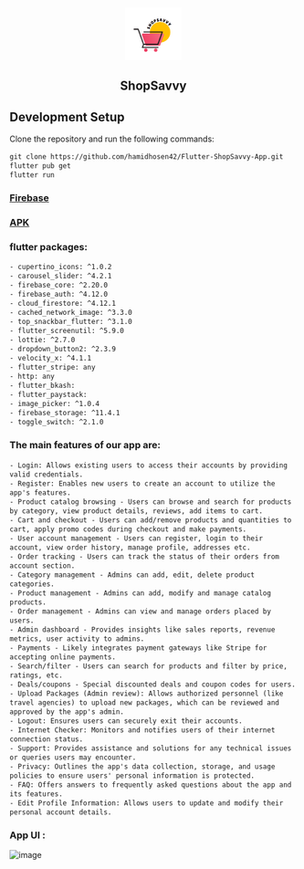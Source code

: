 <p align="center"> 
  <tr>
     <td><img src="/assets/images/logo.png" width=100 ></td>
  </tr>
  <h2 align="center">ShopSavvy<h2>
 </p>

 
## Development Setup
Clone the repository and run the following commands:
```
git clone https://github.com/hamidhosen42/Flutter-ShopSavvy-App.git
flutter pub get
flutter run
```
### [Firebase](https://console.firebase.google.com/u/5/project/shopsavvy-fb9e3/firestore/data/~2Fbanners~2FP9MUfp45wj6wTTmkXruZ)
### [APK](https://github.com/hamidhosen42/Flutter-ShopSavvy-App/blob/main/ShopSavvy.apk) 

### flutter packages:
```
- cupertino_icons: ^1.0.2
- carousel_slider: ^4.2.1
- firebase_core: ^2.20.0
- firebase_auth: ^4.12.0
- cloud_firestore: ^4.12.1
- cached_network_image: ^3.3.0
- top_snackbar_flutter: ^3.1.0
- flutter_screenutil: ^5.9.0
- lottie: ^2.7.0
- dropdown_button2: ^2.3.9
- velocity_x: ^4.1.1
- flutter_stripe: any
- http: any
- flutter_bkash: 
- flutter_paystack: 
- image_picker: ^1.0.4
- firebase_storage: ^11.4.1
- toggle_switch: ^2.1.0
```

### The main features of our app are:
```
- Login: Allows existing users to access their accounts by providing valid credentials.
- Register: Enables new users to create an account to utilize the app's features.
- Product catalog browsing - Users can browse and search for products by category, view product details, reviews, add items to cart.
- Cart and checkout - Users can add/remove products and quantities to cart, apply promo codes during checkout and make payments.
- User account management - Users can register, login to their account, view order history, manage profile, addresses etc.
- Order tracking - Users can track the status of their orders from account section.
- Category management - Admins can add, edit, delete product categories.
- Product management - Admins can add, modify and manage catalog products.
- Order management - Admins can view and manage orders placed by users.
- Admin dashboard - Provides insights like sales reports, revenue metrics, user activity to admins.
- Payments - Likely integrates payment gateways like Stripe for accepting online payments.
- Search/filter - Users can search for products and filter by price, ratings, etc.
- Deals/coupons - Special discounted deals and coupon codes for users.
- Upload Packages (Admin review): Allows authorized personnel (like travel agencies) to upload new packages, which can be reviewed and approved by the app's admin.
- Logout: Ensures users can securely exit their accounts.
- Internet Checker: Monitors and notifies users of their internet connection status.
- Support: Provides assistance and solutions for any technical issues or queries users may encounter.
- Privacy: Outlines the app's data collection, storage, and usage policies to ensure users' personal information is protected.
- FAQ: Offers answers to frequently asked questions about the app and its features.
- Edit Profile Information: Allows users to update and modify their personal account details.
```

### App UI :
![image](https://github.com/hamidhosen42/Flutter-ShopSavvy-App/blob/main/assets/images/img.png)